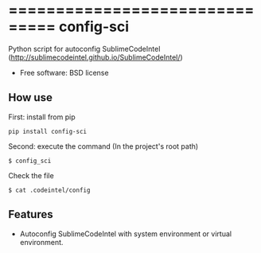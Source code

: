 ===============================
config-sci
===============================

Python script for autoconfig SublimeCodeIntel (http://sublimecodeintel.github.io/SublimeCodeIntel/)

* Free software: BSD license

How use
--------

First: install from pip

```text
pip install config-sci
```

Second: execute the command (In the project's root path)

```text
$ config_sci
```

Check the file

```text
$ cat .codeintel/config
```

Features
--------

* Autoconfig SublimeCodeIntel with system environment or virtual environment.
